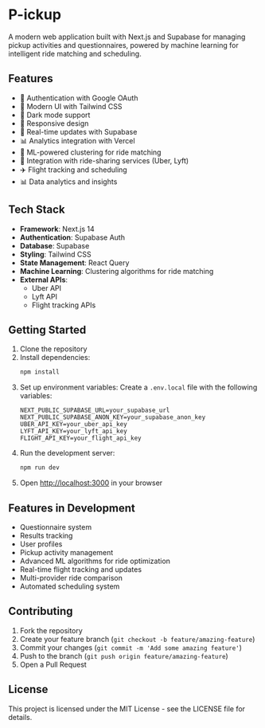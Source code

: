 # P-ickup

A modern web application built with Next.js and Supabase for managing pickup activities and questionnaires, powered by machine learning for intelligent ride matching and scheduling.

## Features

- 🔐 Authentication with Google OAuth
- 🎨 Modern UI with Tailwind CSS
- 🌙 Dark mode support
- 📱 Responsive design
- 🔄 Real-time updates with Supabase
- 📊 Analytics integration with Vercel
- 🤖 ML-powered clustering for ride matching
- 🚗 Integration with ride-sharing services (Uber, Lyft)
- ✈️ Flight tracking and scheduling
- 📊 Data analytics and insights

## Tech Stack

- **Framework**: Next.js 14
- **Authentication**: Supabase Auth
- **Database**: Supabase
- **Styling**: Tailwind CSS
- **State Management**: React Query
- **Machine Learning**: Clustering algorithms for ride matching
- **External APIs**: 
  - Uber API
  - Lyft API
  - Flight tracking APIs

## Getting Started

1. Clone the repository
2. Install dependencies:
   ```bash
   npm install
   ```
3. Set up environment variables:
   Create a `.env.local` file with the following variables:
   ```
   NEXT_PUBLIC_SUPABASE_URL=your_supabase_url
   NEXT_PUBLIC_SUPABASE_ANON_KEY=your_supabase_anon_key
   UBER_API_KEY=your_uber_api_key
   LYFT_API_KEY=your_lyft_api_key
   FLIGHT_API_KEY=your_flight_api_key
   ```
4. Run the development server:
   ```bash
   npm run dev
   ```
5. Open [http://localhost:3000](http://localhost:3000) in your browser


## Features in Development

- Questionnaire system
- Results tracking
- User profiles
- Pickup activity management
- Advanced ML algorithms for ride optimization
- Real-time flight tracking and updates
- Multi-provider ride comparison
- Automated scheduling system

## Contributing

1. Fork the repository
2. Create your feature branch (`git checkout -b feature/amazing-feature`)
3. Commit your changes (`git commit -m 'Add some amazing feature'`)
4. Push to the branch (`git push origin feature/amazing-feature`)
5. Open a Pull Request

## License

This project is licensed under the MIT License - see the LICENSE file for details.
